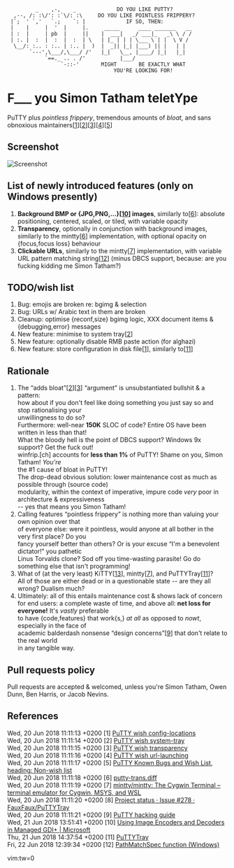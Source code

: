 ```
         _    ,-,    _             DO YOU LIKE PUTTY?
  ,--, /: :\/': :`\/: :\     DO YOU LIKE POINTLESS FRIPPERY?
 |`;  ' `,'   `.;    `: |             IF SO, THEN:
 |    |     |  '  |     |.     _____      ____ _______   __
 | :  |     | pb  |     ||    |  ___|   _/ ___|_   _\ \ / /
 | :. |  :  |  :  |  :  | \   | |_ | | | \___ \ | |  \ V /
  \__/: :.. : :.. | :.. |  )  |  _|| |_| |___) || |   | |
       `---',\___/,\___/ /'   |_|   \__, |____/ |_|   |_|
            `==._ .. . /'           |___/
                 `-::-'       MIGHT       BE EXACTLY WHAT
                                  YOU'RE LOOKING FOR!
```

# **F**\_\_\_ **y**ou **S**imon **T**atham telet**Y**pe
PuTTY plus *pointless frippery*, tremendous amounts of *bloat*, and sans obnoxious maintainers[[1](#r1)][[2](#r2)][[3](#r3)][[4](#r4)][[5](#r5)]

## Screenshot
![Screenshot](https://github.com/lalbornoz/FySTY/raw/master/FySTY/FySTY.png "Screenshot")

## List of newly introduced features (only on Windows presently)
1. **Background BMP or {JPG,PNG,...}[[10](#r10)] images**, similarly to[[6](#r6)]: absolute positioning, centered, scaled, or tiled, with variable opacity
2. **Transparency**, optionally in conjunction with background images, similarly to the mintty[[6](#r7)] implementation, with optional opacity on {focus,focus loss} behaviour
3. **Clickable URLs**, similarly to the mintty[[7](#r7)] implementation, with variable URL pattern matching string[[12](#r12)] (minus DBCS support, because: are you fucking kidding me Simon Tatham?)

## TODO/wish list
1. Bug: emojis are broken re: bgimg & selection
2. Bug: URLs w/ Arabic text in them are broken
3. Cleanup: optimise {reconf,size} bgimg logic, XXX document items & {debugging,error} messages
4. New feature: minimise to system tray[[2](#r2)]
5. New feature: optionally disable RMB paste action (for alghazi)
6. New feature: store configuration in disk file[[1](#r1)], similarly to[[11](#r11)]

## Rationale
1. The “adds bloat”[[2](#r2)][[3](#r3)] “argument” is unsubstantiated bullshit & a pattern:  
   how about if you don't feel like doing something you just say so and stop rationalising your  
   unwillingness to do so?  
   Furthermore: well-near **150K** SLOC of code? Entire OS have been written in less than that!  
   What the bloody hell is the point of DBCS support? Windows 9x support? Get the fuck out!  
   winfrip.[ch] accounts for **less than 1%** of PuTTY! Shame on you, Simon Tatham! *You're*  
   the #1 cause of bloat in PuTTY!  
   The drop-dead obvious solution: lower maintenance cost as much as possible through (source code)  
   modularity, within the context of imperative, impure code *very* poor in architecture & expressiveness  
   -- yes that means you Simon Tatham!
2. Calling features “pointless frippery” is nothing more than valuing your own opinion over that  
   of everyone else: were it pointless, would anyone at all bother in the very first place? Do you  
   fancy yourself better than others? Or is your excuse “I'm a benevolent dictator!” you pathetic  
   Linus Torvalds clone? Sod off you time-wasting parasite! Go do something else that isn't programming!
3. What of (at the very least) KiTTY[[13](#r13)], mintty[[7](#r7)], and PuTTYTray[[11](#r11)]?  
   All of those are either dead or in a questionable state -- are they all wrong? Dualism much?
4. Ultimately: all of this entails maintenance cost & shows lack of concern for end users:
   a complete waste of time, and above all: **net loss for everyone!** It's *vastly* preferable  
   to have {code,features} that work{s,} *at all* as opposed to *nowt*, especially in the face of  
   academic balderdash nonsense “design concerns”[[9](#r9)] that don't relate to the real world  
   in any tangible way.

## Pull requests policy
Pull requests are accepted & welcomed, unless you're Simon Tatham, Owen Dunn, Ben Harris, or Jacob Nevins.

## References
Wed, 20 Jun 2018 11:11:13 +0200 <span id="r1">[1]</span> [PuTTY wish config-locations](https://www.chiark.greenend.org.uk/~sgtatham/putty/wishlist/config-locations.html)  
Wed, 20 Jun 2018 11:11:14 +0200 <span id="r2">[2]</span> [PuTTY wish system-tray](https://www.chiark.greenend.org.uk/~sgtatham/putty/wishlist/system-tray.html)  
Wed, 20 Jun 2018 11:11:15 +0200 <span id="r3">[3]</span> [PuTTY wish transparency](https://www.chiark.greenend.org.uk/~sgtatham/putty/wishlist/transparency.html)  
Wed, 20 Jun 2018 11:11:16 +0200 <span id="r4">[4]</span> [PuTTY wish url-launching](https://www.chiark.greenend.org.uk/~sgtatham/putty/wishlist/url-launching.html)  
Wed, 20 Jun 2018 11:11:17 +0200 <span id="r5">[5]</span> [PuTTY Known Bugs and Wish List, heading: Non-wish list](https://www.chiark.greenend.org.uk/~sgtatham/putty/wishlist)  
Wed, 20 Jun 2018 11:11:18 +0200 <span id="r6">[6]</span> [putty-trans.diff](http://web.archive.org/web/20161013192410/http://www.covidimus.net/projects/putty/2005-10-6/putty-trans.diff)  
Wed, 20 Jun 2018 11:11:19 +0200 <span id="r7">[7]</span> [mintty/mintty: The Cygwin Terminal – terminal emulator for Cygwin, MSYS, and WSL](https://github.com/mintty/mintty)  
Wed, 20 Jun 2018 11:11:20 +0200 <span id="r8">[8]</span> [Project status · Issue #278 · FauxFaux/PuTTYTray](https://github.com/FauxFaux/PuTTYTray/issues/278)  
Wed, 20 Jun 2018 11:11:21 +0200 <span id="r9">[9]</span> [PuTTY hacking guide](https://tartarus.org/~simon/putty-snapshots/htmldoc/AppendixD.html)  
Wed, 21 Jun 2018 13:51:41 +0200 <span id="r10">[10]</span> [Using Image Encoders and Decoders in Managed GDI+ | Microsoft](https://docs.microsoft.com/en-us/dotnet/framework/winforms/advanced/using-image-encoders-and-decoders-in-managed-gdi)  
Thu, 21 Jun 2018 14:37:54 +0200 <span id="r11">[11]</span> [PuTTYTray](https://puttytray.goeswhere.com)  
Fri, 22 Jun 2018 12:39:34 +0200 <span id="r12">[12]</span> [PathMatchSpec function (Windows)](https://msdn.microsoft.com/en-us/library/windows/desktop/bb773727%28v=vs.85%29.aspx)  
  
vim:tw=0
